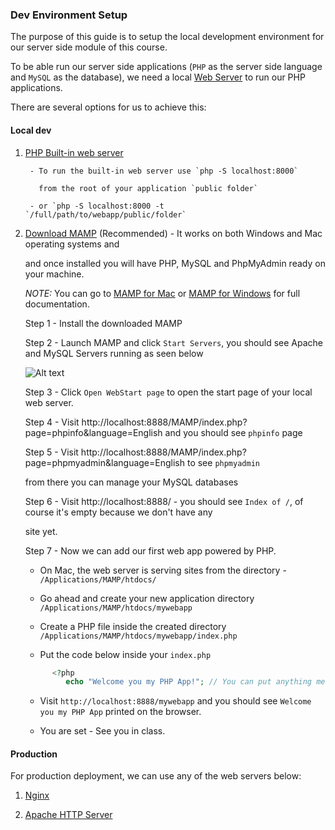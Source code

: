 ### Dev Environment Setup

The purpose of this guide is to setup the local development environment for our server side module of this course.

To be able run our server side applications (`PHP` as the server side language and `MySQL` as the database), we need a local [Web Server](https://en.wikipedia.org/wiki/Web_server) to run our PHP applications.

There are several options for us to achieve this:

#### Local dev

1. [PHP Built-in web server ](http://php.net/manual/en/features.commandline.webserver.php)

        - To run the built-in web server use `php -S localhost:8000`
        
          from the root of your application `public folder`
        
        - or `php -S localhost:8000 -t `/full/path/to/webapp/public/folder`

2. [Download MAMP](https://www.mamp.info/en/downloads/) (Recommended) - It works on both Windows and Mac operating systems and 
        
   and once installed you will have PHP, MySQL and PhpMyAdmin ready on your machine.
   
   *NOTE:* You can go to [MAMP for Mac](http://documentation.mamp.info/en/MAMP-Mac/) or [MAMP for Windows](http://documentation.mamp.info/en/MAMP-Windows/) for full documentation.

   Step 1 - Install the downloaded MAMP
        
   Step 2 - Launch MAMP and click `Start Servers`, you should see Apache and MySQL Servers running as seen below
        
   ![Alt text](https://github.com/Sunnepah/php-lab-one/blob/master/mamp_gui_on.png "Servers on")
      
   Step 3 - Click `Open WebStart page` to open the start page of your local web server.
      
   Step 4 - Visit http://localhost:8888/MAMP/index.php?page=phpinfo&language=English and you should see `phpinfo` page
        
   Step 5 - Visit http://localhost:8888/MAMP/index.php?page=phpmyadmin&language=English to see `phpmyadmin`
                
      from there you can manage your MySQL databases
               
   Step 6 - Visit http://localhost:8888/ - you should see `Index of /`, of course it's empty because we don't have any      
                
      site yet.
                
   Step 7 - Now we can add our first web app powered by PHP.
        
      - On Mac, the web server is serving sites from the directory - `/Applications/MAMP/htdocs/`

      - Go ahead and create your new application directory `/Applications/MAMP/htdocs/mywebapp`

      - Create a PHP file inside the created directory `/Applications/MAMP/htdocs/mywebapp/index.php`

      - Put the code below inside your `index.php`

      ```php
            <?php
               echo "Welcome you my PHP App!"; // You can put anything message inside the quote
      ```
      
      - Visit `http://localhost:8888/mywebapp` and you should see `Welcome you my PHP App` printed on the browser.
      
      - You are set - See you in class.


#### Production

For production deployment, we can use any of the web servers below:

1. [Nginx](https://nginx.org/en/)

2. [Apache HTTP Server](https://httpd.apache.org/)
